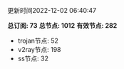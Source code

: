 更新时间2022-12-02 06:40:47

**总订阅: 73**
**总节点: 1012**
**有效节点: 282**
- trojan节点: 52
- v2ray节点: 198
- ss节点: 32
